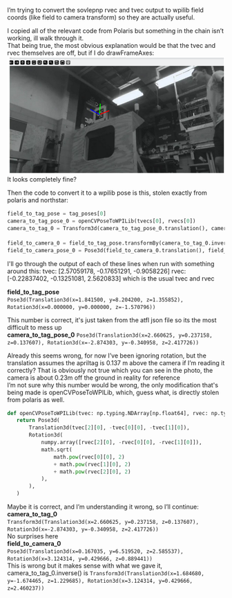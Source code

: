 I’m trying to convert the sovlepnp rvec and tvec output to wpilib field coords (like field to camera transform) so they are actually useful.

I copied all of the relevant code from Polaris but something in the chain isn’t working, ill walk through it.  
That being true, the most obvious explanation would be that the tvec and rvec themselves are off, but if I do drawFrameAxes:  
![The Frame Axes matching well with the detected axis](./readme_images/FrameAxes1.png)It looks completely fine? 

Then the code to convert it to a wpilib pose is this, stolen exactly from polaris and northstar:  
```python
field_to_tag_pose = tag_poses[0]
camera_to_tag_pose_0 = openCVPoseToWPILib(tvecs[0], rvecs[0]) 
camera_to_tag_0 = Transform3d(camera_to_tag_pose_0.translation(), camera_to_tag_pose_0.rotation())

field_to_camera_0 = field_to_tag_pose.transformBy(camera_to_tag_0.inverse())
field_to_camera_pose_0 = Pose3d(field_to_camera_0.translation(), field_to_camera_0.rotation())
```
I'll go through the output of each of these lines
when run with something around this:
tvec: [2.57059178, -0.17651291, -0.9058226]
rvec: [-0.22837402, -0.13251081, 2.5620833]
which is the usual tvec and rvec

**field\_to\_tag\_pose**   
`Pose3d(Translation3d(x=1.841500, y=8.204200, z=1.355852), Rotation3d(x=0.000000, y=0.000000, z=-1.570796))`

This number is correct, it's just taken from the atfl json file so its the most difficult to mess up  
**camera\_to\_tag\_pose\_0**
`Pose3d(Translation3d(x=2.660625, y=0.237158, z=0.137607), Rotation3d(x=-2.874303, y=-0.340958, z=2.417726))`

Already this seems wrong, for now I’ve been ignoring rotation, but the translation assumes the apriltag is 0.137 m above the camera if I’m reading it correctly? That is obviously not true which you can see in the photo, the camera is about 0.23m off the ground in reality for reference  
I’m not sure why this number would be wrong, the only modification that's being made is openCVPoseToWPILib, which, guess what, is directly stolen from polaris as well.

```python
def openCVPoseToWPILib(tvec: np.typing.NDArray[np.float64], rvec: np.typing.NDArray[np.float64]) -> Pose3d:  
   return Pose3d(  
       Translation3d(tvec[2][0], -tvec[0][0], -tvec[1][0]),  
       Rotation3d(  
           numpy.array([rvec[2][0], -rvec[0][0], -rvec[1][0]]),  
           math.sqrt(  
               math.pow(rvec[0][0], 2)  
               + math.pow(rvec[1][0], 2)  
               + math.pow(rvec[2][0], 2)  
           ),  
       ),  
   )
```

Maybe it is correct, and I’m understanding it wrong, so I’ll continue:  
**camera\_to\_tag\_0**  
`Transform3d(Translation3d(x=2.660625, y=0.237158, z=0.137607), Rotation3d(x=-2.874303, y=-0.340958, z=2.417726))`  
No surprises here  
**field\_to\_camera\_0**  
`Pose3d(Translation3d(x=0.167035, y=6.519520, z=2.585537), Rotation3d(x=3.124314, y=0.429666, z=0.889441))`  
This is wrong but it makes sense with what we gave it, camera_to_tag_0.inverse() is `Transform3d(Translation3d(x=1.684680, y=-1.674465, z=1.229685), Rotation3d(x=3.124314, y=0.429666, z=2.460237))`
